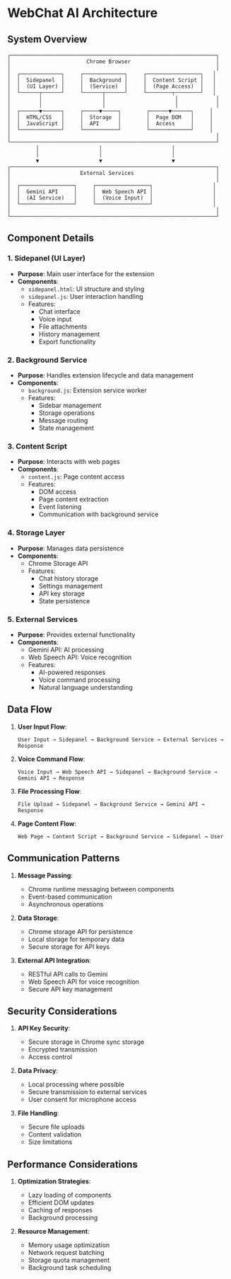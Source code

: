 # WebChat AI Architecture

## System Overview

```
┌─────────────────────────────────────────────────────────────────┐
│                        Chrome Browser                           │
│                                                                 │
│  ┌─────────────┐     ┌─────────────┐     ┌─────────────────┐   │
│  │  Sidepanel  │     │  Background │     │  Content Script │   │
│  │  (UI Layer) │     │  (Service)  │     │  (Page Access)  │   │
│  └──────┬──────┘     └──────┬──────┘     └────────┬────────┘   │
│         │                   │                      │            │
│         │                   │                      │            │
│  ┌──────▼──────┐     ┌─────▼─────┐        ┌──────▼──────┐     │
│  │  HTML/CSS   │     │  Storage  │        │  Page DOM   │     │
│  │  JavaScript │     │  API      │        │  Access     │     │
│  └─────────────┘     └───────────┘        └─────────────┘     │
│                                                                 │
└─────────────────────────────────────────────────────────────────┘
         │                   │                      │
         │                   │                      │
         ▼                   ▼                      ▼
┌─────────────────────────────────────────────────────────────────┐
│                      External Services                          │
│                                                                 │
│  ┌─────────────────┐     ┌─────────────────┐                   │
│  │  Gemini API     │     │  Web Speech API │                   │
│  │  (AI Service)   │     │  (Voice Input)  │                   │
│  └─────────────────┘     └─────────────────┘                   │
│                                                                 │
└─────────────────────────────────────────────────────────────────┘
```

## Component Details

### 1. Sidepanel (UI Layer)
- **Purpose**: Main user interface for the extension
- **Components**:
  - `sidepanel.html`: UI structure and styling
  - `sidepanel.js`: User interaction handling
  - Features:
    - Chat interface
    - Voice input
    - File attachments
    - History management
    - Export functionality

### 2. Background Service
- **Purpose**: Handles extension lifecycle and data management
- **Components**:
  - `background.js`: Extension service worker
  - Features:
    - Sidebar management
    - Storage operations
    - Message routing
    - State management

### 3. Content Script
- **Purpose**: Interacts with web pages
- **Components**:
  - `content.js`: Page content access
  - Features:
    - DOM access
    - Page content extraction
    - Event listening
    - Communication with background service

### 4. Storage Layer
- **Purpose**: Manages data persistence
- **Components**:
  - Chrome Storage API
  - Features:
    - Chat history storage
    - Settings management
    - API key storage
    - State persistence

### 5. External Services
- **Purpose**: Provides external functionality
- **Components**:
  - Gemini API: AI processing
  - Web Speech API: Voice recognition
  - Features:
    - AI-powered responses
    - Voice command processing
    - Natural language understanding

## Data Flow

1. **User Input Flow**:
   ```
   User Input → Sidepanel → Background Service → External Services → Response
   ```

2. **Voice Command Flow**:
   ```
   Voice Input → Web Speech API → Sidepanel → Background Service → Gemini API → Response
   ```

3. **File Processing Flow**:
   ```
   File Upload → Sidepanel → Background Service → Gemini API → Response
   ```

4. **Page Content Flow**:
   ```
   Web Page → Content Script → Background Service → Sidepanel → User
   ```

## Communication Patterns

1. **Message Passing**:
   - Chrome runtime messaging between components
   - Event-based communication
   - Asynchronous operations

2. **Data Storage**:
   - Chrome storage API for persistence
   - Local storage for temporary data
   - Secure storage for API keys

3. **External API Integration**:
   - RESTful API calls to Gemini
   - Web Speech API for voice recognition
   - Secure API key management

## Security Considerations

1. **API Key Security**:
   - Secure storage in Chrome sync storage
   - Encrypted transmission
   - Access control

2. **Data Privacy**:
   - Local processing where possible
   - Secure transmission to external services
   - User consent for microphone access

3. **File Handling**:
   - Secure file uploads
   - Content validation
   - Size limitations

## Performance Considerations

1. **Optimization Strategies**:
   - Lazy loading of components
   - Efficient DOM updates
   - Caching of responses
   - Background processing

2. **Resource Management**:
   - Memory usage optimization
   - Network request batching
   - Storage quota management
   - Background task scheduling 